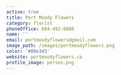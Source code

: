 ```yaml
---
active: true
title: Port Moody Flowers
category: florist
phoneOffice: 604-492-0880
name: ''
email: portmoodyflowers@gmail.com
image_path: /images/portmoodyflowers.png
color: '#00e3d3'
website: portmoodyflowers.ca
profile_image: person.png
---
```


